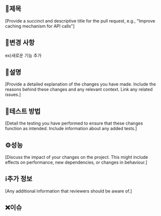 ## 👀제목
[Provide a succinct and descriptive title for the pull request, e.g., "Improve caching mechanism for API calls"]

## 🙋변경 사항
ex)새로운 기능 추가 

## 💎설명
[Provide a detailed explanation of the changes you have made. Include the reasons behind these changes and any relevant context. Link any related issues.]

## 🔨테스트 방법
[Detail the testing you have performed to ensure that these changes function as intended. Include information about any added tests.]

## ⚙성능
[Discuss the impact of your changes on the project. This might include effects on performance, new dependencies, or changes in behaviour.]

## ℹ️추가 정보
[Any additional information that reviewers should be aware of.]

## ❌이슈